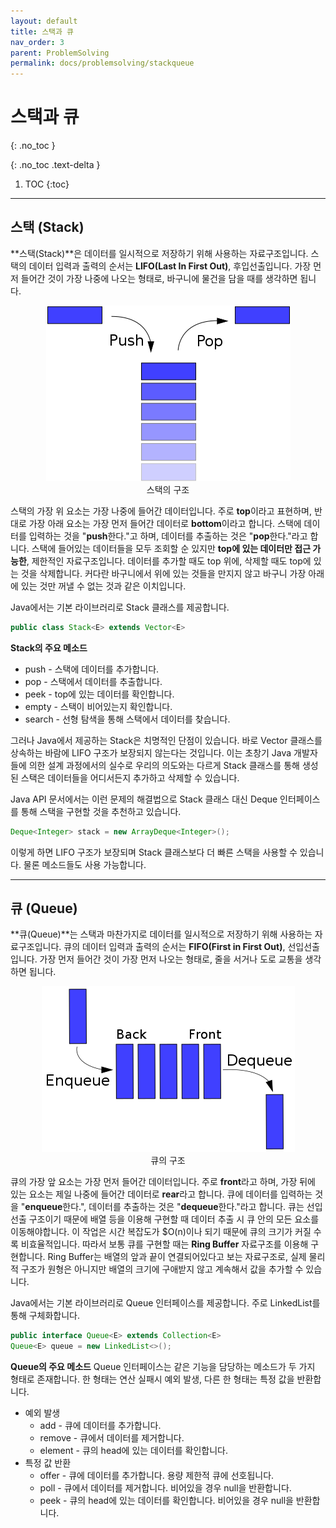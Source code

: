 ```yaml
---
layout: default
title: 스택과 큐
nav_order: 3
parent: ProblemSolving
permalink: docs/problemsolving/stackqueue
---
```


# 스택과 큐   
{: .no_toc }

{: .no_toc .text-delta }

1. TOC
{:toc}

---

## 스택 (Stack)
**스택(Stack)**은 데이터를 일시적으로 저장하기 위해 사용하는 자료구조입니다. 스택의 데이터 입력과 출력의 순서는 **LIFO(Last In First Out)**, 후입선출입니다. 가장 먼저 들어간 것이 가장 나중에 나오는 형태로, 바구니에 물건을 담을 때를 생각하면 됩니다.

<p align="center">
  <img src="/docs/images/Stack.png" alt="스택의 구조"/><br/>
  스택의 구조
</p>

스택의 가장 위 요소는 가장 나중에 들어간 데이터입니다. 주로 **top**이라고 표현하며, 반대로 가장 아래 요소는 가장 먼저 들어간 데이터로 **bottom**이라고 합니다. 스택에 데이터를 입력하는 것을 "**push**한다."고 하며, 데이터를 추출하는 것은 "**pop**한다."라고 합니다. 스택에 들어있는 데이터들을 모두 조회할 순 있지만 **top에 있는 데이터만 접근 가능한**, 제한적인 자료구조입니다. 데이터를 추가할 때도 top 위에, 삭제할 때도 top에 있는 것을 삭제합니다. 커다란 바구니에서 위에 있는 것들을 만지지 않고 바구니 가장 아래에 있는 것만 꺼낼 수 없는 것과 같은 이치입니다.

Java에서는 기본 라이브러리로 Stack 클래스를 제공합니다.

```java
public class Stack<E> extends Vector<E>
```

**Stack의 주요 메소드**
* push - 스택에 데이터를 추가합니다.
* pop - 스택에서 데이터를 추출합니다.
* peek - top에 있는 데이터를 확인합니다.
* empty - 스택이 비어있는지 확인합니다.
* search - 선형 탐색을 통해 스택에서 데이터를 찾습니다.

그러나 Java에서 제공하는 Stack은 치명적인 단점이 있습니다. 바로 Vector 클래스를 상속하는 바람에 LIFO 구조가 보장되지 않는다는 것입니다. 이는 초창기 Java 개발자들에 의한 설계 과정에서의 실수로 우리의 의도와는 다르게 Stack 클래스를 통해 생성된 스택은 데이터들을 어디서든지 추가하고 삭제할 수 있습니다.

Java API 문서에서는 이런 문제의 해결법으로 Stack 클래스 대신 Deque 인터페이스를 통해 스택을 구현할 것을 추천하고 있습니다.

```java
Deque<Integer> stack = new ArrayDeque<Integer>();
```

이렇게 하면 LIFO 구조가 보장되며 Stack 클래스보다 더 빠른 스택을 사용할 수 있습니다. 물론 메소드들도 사용 가능합니다.

---

## 큐 (Queue)
**큐(Queue)**는 스택과 마찬가지로 데이터를 일시적으로 저장하기 위해 사용하는 자료구조입니다. 큐의 데이터 입력과 출력의 순서는 **FIFO(First in First Out)**, 선입선출입니다. 가장 먼저 들어간 것이 가장 먼저 나오는 형태로, 줄을 서거나 도로 교통을 생각하면 됩니다.

<p align="center">
  <img src="/docs/images/Queue.png" alt="큐의 구조"/><br/>
  큐의 구조
</p>

큐의 가장 앞 요소는 가장 먼저 들어간 데이터입니다. 주로 **front**라고 하며, 가장 뒤에 있는 요소는 제일 나중에 들어간 데이터로 **rear**라고 합니다. 큐에 데이터를 입력하는 것을 "**enqueue**한다.", 데이터를 추출하는 것은 "**dequeue**한다."라고 합니다. 큐는 선입선출 구조이기 때문에 배열 등을 이용해 구현할 때 데이터 추출 시 큐 안의 모든 요소를 이동해야합니다. 이 작업은 시간 복잡도가 $O(n)이나 되기 때문에 큐의 크기가 커질 수록 비효율적입니다. 따라서 보통 큐를 구현할 때는 **Ring Buffer** 자료구조를 이용해 구현합니다. Ring Buffer는 배열의 앞과 끝이 연결되어있다고 보는 자료구조로, 실제 물리적 구조가 원형은 아니지만 배열의 크기에 구애받지 않고 계속해서 값을 추가할 수 있습니다.

Java에서는 기본 라이브러리로 Queue 인터페이스를 제공합니다. 주로 LinkedList를 통해 구체화합니다.

```java
public interface Queue<E> extends Collection<E>
Queue<E> queue = new LinkedList<>();
```

**Queue의 주요 메소드**
Queue 인터페이스는 같은 기능을 담당하는 메소드가 두 가지 형태로 존재합니다. 한 형태는 연산 실패시 예외 발생, 다른 한 형태는 특정 값을 반환합니다.

* 예외 발생
    * add - 큐에 데이터를 추가합니다.
    * remove - 큐에서 데이터를 제거합니다.
    * element - 큐의 head에 있는 데이터를 확인합니다.
* 특정 값 반환
    * offer - 큐에 데이터를 추가합니다. 용량 제한적 큐에 선호됩니다.
    * poll - 큐에서 데이터를 제거합니다. 비어있을 경우 null을 반환합니다.
    * peek - 큐의 head에 있는 데이터를 확인합니다. 비어있을 경우 null을 반환합니다.
